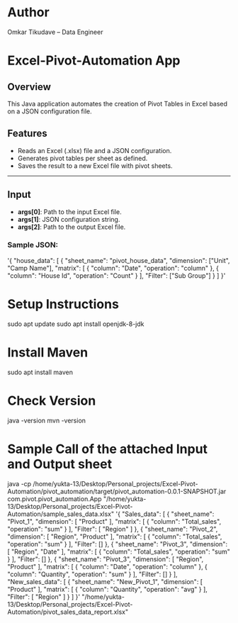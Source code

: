 # Author
Omkar Tikudave – Data Engineer

# Excel-Pivot-Automation App

## Overview

This Java application automates the creation of Pivot Tables in Excel based on a JSON configuration file.

## Features

- Reads an Excel (.xlsx) file and a JSON configuration.
- Generates pivot tables per sheet as defined.
- Saves the result to a new Excel file with pivot sheets.

---

## Input

- **args[0]**: Path to the input Excel file.
- **args[1]**: JSON configuration string.
- **args[2]**: Path to the output Excel file.

### Sample JSON:
'{
  "house_data": [
    {
      "sheet_name": "pivot_house_data",
      "dimension": ["Unit", "Camp Name"],
      "matrix": [
        { "column": "Date", "operation": "column" },
        { "column": "House Id", "operation": "Count" }
      ],
      "Filter": ["Sub Group"]
    }
  ]
}'


# Setup Instructions
sudo apt update
sudo apt install openjdk-8-jdk

# Install Maven
sudo apt install maven

# Check Version

java -version
mvn -version

# Sample Call of the attached Input and Output sheet 

java -cp /home/yukta-13/Desktop/Personal_projects/Excel-Pivot-Automation/pivot_automation/target/pivot_automation-0.0.1-SNAPSHOT.jar com.pivot.pivot_automation.App "/home/yukta-13/Desktop/Personal_projects/Excel-Pivot-Automation/sample_sales_data.xlsx" '{
    "Sales_data": [
        {
            "sheet_name": "Pivot_1",
            "dimension": [
                "Product"
            ],
            "matrix": [
                {
                    "column": "Total_sales",
                    "operation": "sum"
                }
            ],
            "Filter": [
                "Region"
            ]
        },
        {
            "sheet_name": "Pivot_2",
            "dimension": [
                "Region",
                "Product"
            ],
            "matrix": [
                {
                    "column": "Total_sales",
                    "operation": "sum"
                }
            ],
            "Filter": []
        },
        {
            "sheet_name": "Pivot_3",
            "dimension": [
                "Region",
                "Date"
            ],
            "matrix": [
                {
                    "column": "Total_sales",
                    "operation": "sum"
                }
            ],
            "Filter": []
        },
        {
            "sheet_name": "Pivot_3",
            "dimension": [
                "Region",
                "Product"
            ],
            "matrix": [
                {
                    "column": "Date",
                    "operation": "column"
                },
                {
                    "column": "Quantity",
                    "operation": "sum"
                }
            ],
            "Filter": []
        }
    ],
    "New_sales_data": [
        {
            "sheet_name": "New_Pivot_1",
            "dimension": [
                "Product"
            ],
            "matrix": [
                {
                    "column": "Quantity",
                    "operation": "avg"
                }
            ],
            "Filter": [
                "Region"
            ]
        }
    ]
}' "/home/yukta-13/Desktop/Personal_projects/Excel-Pivot-Automation/pivot_sales_data_report.xlsx"
